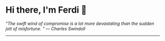 <h1>Hi there, I'm Ferdi 👋</h1>

<p><em>
  "The swift wind of compromise is a lot more devastating than the sudden jolt of misfortune. " — Charles Swindoll
</em></p>

---
